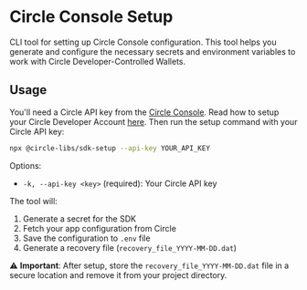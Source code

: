 # Circle Console Setup

CLI tool for setting up Circle Console configuration. This tool helps you generate and configure the necessary secrets and environment variables to work with Circle Developer-Controlled Wallets.

## Usage

You'll need a Circle API key from the [Circle Console](https://console.circle.com). Read how to setup your Circle Developer Account [here](https://developers.circle.com/w3s/circle-developer-account). Then run the setup command with your Circle API key:

```bash
npx @circle-libs/sdk-setup --api-key YOUR_API_KEY
```

Options:

- `-k, --api-key <key>` (required): Your Circle API key

The tool will:

1. Generate a secret for the SDK
2. Fetch your app configuration from Circle
3. Save the configuration to `.env` file
4. Generate a recovery file (`recovery_file_YYYY-MM-DD.dat`)

⚠️ **Important**: After setup, store the `recovery_file_YYYY-MM-DD.dat` file in a secure location and remove it from your project directory.
